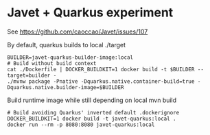 # Javet + Quarkus experiment

See https://github.com/caoccao/Javet/issues/107


By default, quarkus builds to local ./target

```
BUILDER=javet-quarkus-builder-image:local
# Build without build context
cat ./Dockerfile | DOCKER_BUILDKIT=1 docker build -t $BUILDER --target=builder -
./mvnw package -Pnative -Dquarkus.native.container-build=true -Dquarkus.native.builder-image=$BUILDER
```

Build runtime image while still depending on local mvn build
```
# Build avoiding Quarkus' inverted default .dockerignore
DOCKER_BUILDKIT=1 docker build -t javet-quarkus:local .
docker run --rm -p 8080:8080 javet-quarkus:local
```
